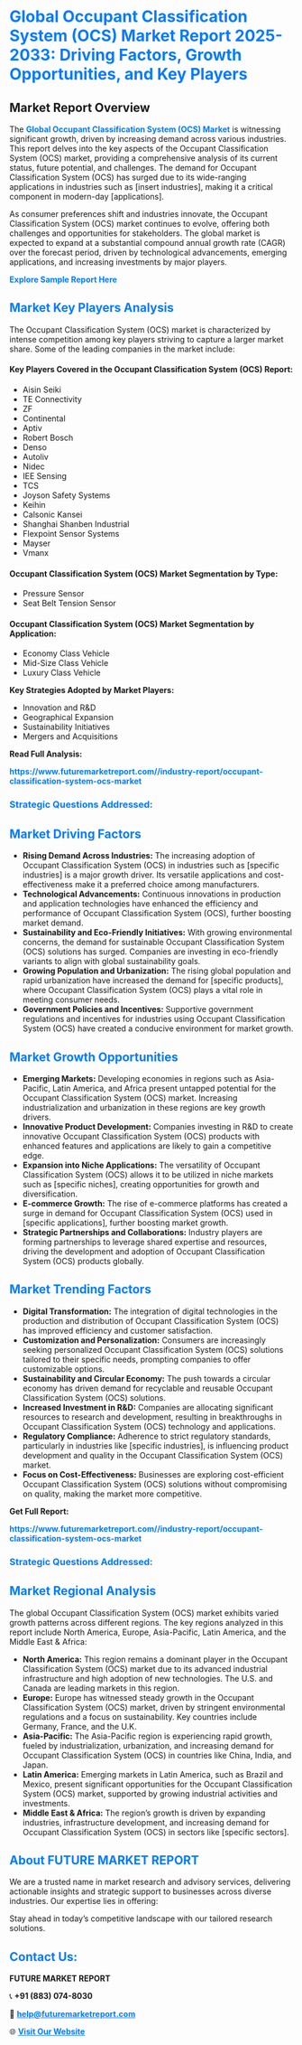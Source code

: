 <h1 style="color: #007BFF;">Global Occupant Classification System (OCS) Market Report 2025-2033: Driving Factors, Growth Opportunities, and Key Players</h1>

<section id="overview">
<h2>Market Report Overview</h2>
<p>The <a href="https://www.futuremarketreport.com//industry-report/occupant-classification-system-ocs-market" style="color: #007BFF; text-decoration: none;"><strong>Global Occupant Classification System (OCS) Market</strong></a> is witnessing significant growth, driven by increasing demand across various industries. This report delves into the key aspects of the Occupant Classification System (OCS) market, providing a comprehensive analysis of its current status, future potential, and challenges. The demand for Occupant Classification System (OCS) has surged due to its wide-ranging applications in industries such as [insert industries], making it a critical component in modern-day [applications].</p>
<p>As consumer preferences shift and industries innovate, the Occupant Classification System (OCS) market continues to evolve, offering both challenges and opportunities for stakeholders. The global market is expected to expand at a substantial compound annual growth rate (CAGR) over the forecast period, driven by technological advancements, emerging applications, and increasing investments by major players.</p>
</section>

<section id="overview">
<p><a href="https://www.futuremarketreport.com//request-sample/reportId=45319" style="color: #007BFF; text-decoration: none;"><strong>Explore Sample Report Here</strong></a></p>
</section>

<section id="key-players">
<h2 style="color: #007BFF;">Market Key Players Analysis</h2>
<p>The Occupant Classification System (OCS) market is characterized by intense competition among key players striving to capture a larger market share. Some of the leading companies in the market include:</p>
<h4>Key Players Covered in the Occupant Classification System (OCS) Report:</h4>
<ul><li>Aisin Seiki</li><li>TE Connectivity</li><li>ZF</li><li>Continental</li><li>Aptiv</li><li>Robert Bosch</li><li>Denso</li><li>Autoliv</li><li>Nidec</li><li>IEE Sensing</li><li>TCS</li><li>Joyson Safety Systems</li><li>Keihin</li><li>Calsonic Kansei</li><li>Shanghai Shanben Industrial</li><li>Flexpoint Sensor Systems</li><li>Mayser</li><li>Vmanx</li></ul>
<h4>Occupant Classification System (OCS) Market Segmentation by Type:</h4>
<ul><li>Pressure Sensor</li><li>Seat Belt Tension Sensor</li></ul>

<h4>Occupant Classification System (OCS) Market Segmentation by Application:</h4>
<ul><li>Economy Class Vehicle</li><li>Mid-Size Class Vehicle</li><li>Luxury Class Vehicle</li></ul>
<p><strong>Key Strategies Adopted by Market Players:</strong></p>
<ul>
<li>Innovation and R&D</li>
<li>Geographical Expansion</li>
<li>Sustainability Initiatives</li>
<li>Mergers and Acquisitions</li>
</ul>
</section>

<section>
<p><strong>Read Full Analysis: </strong></p><a href="https://www.futuremarketreport.com//industry-report/occupant-classification-system-ocs-market" style="color: #007BFF; text-decoration: none;"><strong>https://www.futuremarketreport.com//industry-report/occupant-classification-system-ocs-market</strong></a>
<h3 style="color: #007BFF;">Strategic Questions Addressed:</h3>
</section>

<section id="driving-factors">
<h2 style="color: #007BFF;">Market Driving Factors</h2>
<ul>
<li><strong>Rising Demand Across Industries:</strong> The increasing adoption of Occupant Classification System (OCS) in industries such as [specific industries] is a major growth driver. Its versatile applications and cost-effectiveness make it a preferred choice among manufacturers.</li>
<li><strong>Technological Advancements:</strong> Continuous innovations in production and application technologies have enhanced the efficiency and performance of Occupant Classification System (OCS), further boosting market demand.</li>
<li><strong>Sustainability and Eco-Friendly Initiatives:</strong> With growing environmental concerns, the demand for sustainable Occupant Classification System (OCS) solutions has surged. Companies are investing in eco-friendly variants to align with global sustainability goals.</li>
<li><strong>Growing Population and Urbanization:</strong> The rising global population and rapid urbanization have increased the demand for [specific products], where Occupant Classification System (OCS) plays a vital role in meeting consumer needs.</li>
<li><strong>Government Policies and Incentives:</strong> Supportive government regulations and incentives for industries using Occupant Classification System (OCS) have created a conducive environment for market growth.</li>
</ul>
</section>

<section id="growth-opportunities">
<h2 style="color: #007BFF;">Market Growth Opportunities</h2>
<ul>
<li><strong>Emerging Markets:</strong> Developing economies in regions such as Asia-Pacific, Latin America, and Africa present untapped potential for the Occupant Classification System (OCS) market. Increasing industrialization and urbanization in these regions are key growth drivers.</li>
<li><strong>Innovative Product Development:</strong> Companies investing in R&D to create innovative Occupant Classification System (OCS) products with enhanced features and applications are likely to gain a competitive edge.</li>
<li><strong>Expansion into Niche Applications:</strong> The versatility of Occupant Classification System (OCS) allows it to be utilized in niche markets such as [specific niches], creating opportunities for growth and diversification.</li>
<li><strong>E-commerce Growth:</strong> The rise of e-commerce platforms has created a surge in demand for Occupant Classification System (OCS) used in [specific applications], further boosting market growth.</li>
<li><strong>Strategic Partnerships and Collaborations:</strong> Industry players are forming partnerships to leverage shared expertise and resources, driving the development and adoption of Occupant Classification System (OCS) products globally.</li>
</ul>
</section>

<section id="trending-factors">
<h2 style="color: #007BFF;">Market Trending Factors</h2>
<ul>
<li><strong>Digital Transformation:</strong> The integration of digital technologies in the production and distribution of Occupant Classification System (OCS) has improved efficiency and customer satisfaction.</li>
<li><strong>Customization and Personalization:</strong> Consumers are increasingly seeking personalized Occupant Classification System (OCS) solutions tailored to their specific needs, prompting companies to offer customizable options.</li>
<li><strong>Sustainability and Circular Economy:</strong> The push towards a circular economy has driven demand for recyclable and reusable Occupant Classification System (OCS) solutions.</li>
<li><strong>Increased Investment in R&D:</strong> Companies are allocating significant resources to research and development, resulting in breakthroughs in Occupant Classification System (OCS) technology and applications.</li>
<li><strong>Regulatory Compliance:</strong> Adherence to strict regulatory standards, particularly in industries like [specific industries], is influencing product development and quality in the Occupant Classification System (OCS) market.</li>
<li><strong>Focus on Cost-Effectiveness:</strong> Businesses are exploring cost-efficient Occupant Classification System (OCS) solutions without compromising on quality, making the market more competitive.</li>
</ul>
</section>

<section>
<p><strong>Get Full Report: </strong></p><a href="https://www.futuremarketreport.com//industry-report/occupant-classification-system-ocs-market" style="color: #007BFF; text-decoration: none;"><strong>https://www.futuremarketreport.com//industry-report/occupant-classification-system-ocs-market</strong></a>
<h3 style="color: #007BFF;">Strategic Questions Addressed:</h3>
</section>


<section id="regional-analysis">
<h2 style="color: #007BFF;">Market Regional Analysis</h2>
<p>The global Occupant Classification System (OCS) market exhibits varied growth patterns across different regions. The key regions analyzed in this report include North America, Europe, Asia-Pacific, Latin America, and the Middle East & Africa:</p>
<ul>
<li><strong>North America:</strong> This region remains a dominant player in the Occupant Classification System (OCS) market due to its advanced industrial infrastructure and high adoption of new technologies. The U.S. and Canada are leading markets in this region.</li>
<li><strong>Europe:</strong> Europe has witnessed steady growth in the Occupant Classification System (OCS) market, driven by stringent environmental regulations and a focus on sustainability. Key countries include Germany, France, and the U.K.</li>
<li><strong>Asia-Pacific:</strong> The Asia-Pacific region is experiencing rapid growth, fueled by industrialization, urbanization, and increasing demand for Occupant Classification System (OCS) in countries like China, India, and Japan.</li>
<li><strong>Latin America:</strong> Emerging markets in Latin America, such as Brazil and Mexico, present significant opportunities for the Occupant Classification System (OCS) market, supported by growing industrial activities and investments.</li>
<li><strong>Middle East & Africa:</strong> The region’s growth is driven by expanding industries, infrastructure development, and increasing demand for Occupant Classification System (OCS) in sectors like [specific sectors].</li>
</ul>
</section>

<footer>
<h2 style="color: #007BFF;">About FUTURE MARKET REPORT</h2>
<p>We are a trusted name in market research and advisory services, delivering actionable insights and strategic support to businesses across diverse industries. Our expertise lies in offering:</p>

<p>Stay ahead in today’s competitive landscape with our tailored research solutions.</p>

<h2 style="color: #007BFF;">Contact Us:</h2>
<p><strong>FUTURE MARKET REPORT</strong></p>
<p>📞 <strong>+91 (883) 074-8030</strong></p>
<p>📧 <strong><a href="mailto:help@futuremarketreport.com" style="color: #007BFF;">help@futuremarketreport.com</a></strong></p>
<p>🌐 <strong><a href="https://www.futuremarketreport.com/" style="color: #007BFF;">Visit Our Website</a></strong></p>
</footer>